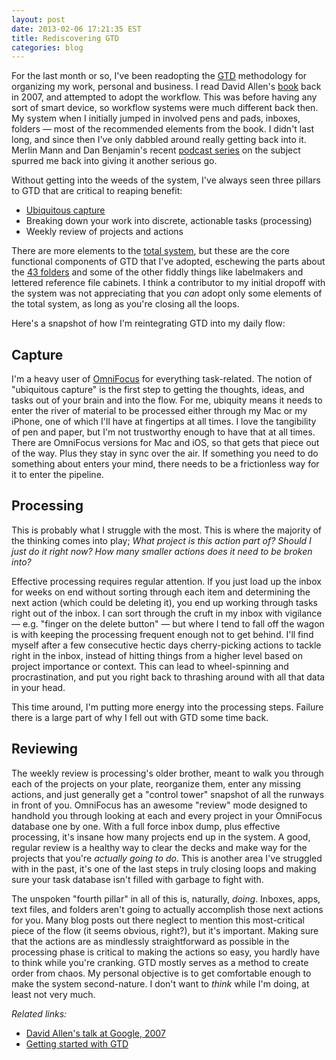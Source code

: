 ```yaml
---
layout: post
date: 2013-02-06 17:21:35 EST
title: Rediscovering GTD
categories: blog
---
```


For the last month or so, I've been readopting the [GTD](http://en.wikipedia.org/wiki/Getting_Things_Done) methodology for organizing my work, personal and business. I read David Allen's [book](http://www.goodreads.com/book/show/1633.Getting_Things_Done) back in 2007, and attempted to adopt the workflow. This was before having any sort of smart device, so workflow systems were much different back then. My system when I initially jumped in involved pens and pads, inboxes, folders &mdash; most of the recommended elements from the book. I didn't last long, and since then I've only dabbled around really getting back into it. Merlin Mann and Dan Benjamin's recent [podcast series](http://5by5.tv/b2w/95) on the subject spurred me back into giving it another serious go.

Without getting into the weeds of the system, I've always seen three pillars to GTD that are critical to reaping benefit:

* [Ubiquitous capture](http://zenhabits.net/tips-for-gtds-ubiquitous-capture/)
* Breaking down your work into discrete, actionable tasks (processing)
* Weekly review of projects and actions

There are more elements to the [total system](http://wiki.43folders.com/index.php/GTD), but these are the core functional components of GTD that I've adopted, eschewing the parts about the [43 folders](http://wiki.43folders.com/index.php/Tickler_file) and some of the other fiddly things like labelmakers and lettered reference file cabinets. I think a contributor to my initial dropoff with the system was not appreciating that you _can_ adopt only some elements of the total system, as long as you're closing all the loops.

Here's a snapshot of how I'm reintegrating GTD into my daily flow:

## Capture

I'm a heavy user of [OmniFocus](http://www.omnigroup.com/products/omnifocus/) for everything task-related. The notion of "ubiquitous capture" is the first step to getting the thoughts, ideas, and tasks out of your brain and into the flow. For me, ubiquity means it needs to enter the river of material to be processed either through my Mac or my iPhone, one of which I'll have at fingertips at all times. I love the tangibility of pen and paper, but I'm not trustworthy enough to have that at all times. There are OmniFocus versions for Mac and iOS, so that gets that piece out of the way. Plus they stay in sync over the air. If something you need to do something about enters your mind, there needs to be a frictionless way for it to enter the pipeline.

## Processing

This is probably what I struggle with the most. This is where the majority of the thinking comes into play; _What project is this action part of? Should I just do it right now? How many smaller actions does it need to be broken into?_

Effective processing requires regular attention. If you just load up the inbox for weeks on end without sorting through each item and determining the next action (which could be deleting it), you end up working through tasks right out of the inbox. I can sort through the cruft in my inbox with vigilance &mdash; e.g. "finger on the delete button" &mdash; but where I tend to fall off the wagon is with keeping the processing frequent enough not to get behind. I'll find myself after a few consecutive hectic days cherry-picking actions to tackle right in the inbox, instead of hitting things from a higher level based on project importance or context. This can lead to wheel-spinning and procrastination, and put you right back to thrashing around with all that data in your head.

This time around, I'm putting more energy into the processing steps. Failure there is a large part of why I fell out with GTD some time back.

## Reviewing

The weekly review is processing's older brother, meant to walk you through each of the projects on your plate, reorganize them, enter any missing actions, and just generally get a "control tower" snapshot of all the runways in front of you. OmniFocus has an awesome "review" mode designed to handhold you through looking at each and every project in your OmniFocus database one by one. With a full force inbox dump, plus effective processing, it's insane how many projects end up in the system. A good, regular review is a healthy way to clear the decks and make way for the projects that you're _actually going to do_. This is another area I've struggled with in the past, it's one of the last steps in truly closing loops and making sure your task database isn't filled with garbage to fight with.

The unspoken "fourth pillar" in all of this is, naturally, _doing_. Inboxes, apps, text files, and folders aren't going to actually accomplish those next actions for you. Many blog posts out there neglect to mention this most-critical piece of the flow (it seems obvious, right?), but it's important. Making sure that the actions are as mindlessly straightforward as possible in the processing phase is critical to making the actions so easy, you hardly have to think while you're cranking. GTD mostly serves as a method to create order from chaos. My personal objective is to get comfortable enough to make the system second-nature. I don't want to _think_ while I'm doing, at least not very much.

_Related links:_

* [David Allen's talk at Google, 2007](https://www.youtube.com/watch?v=Qo7vUdKTlhk)
* [Getting started with GTD](http://www.43folders.com/2004/09/08/getting-started-with-getting-things-done)
